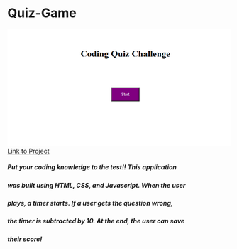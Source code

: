 # Quiz-Game
![Screen-Shot](./assets/img/screenshot-quiz-game.png)
[Link to Project](https://jaredc71.github.io/Quiz-Game/)
##### Put your coding knowledge to the test!! This application
##### was built using HTML, CSS, and Javascript. When the user
##### plays, a timer starts. If a user gets the question wrong,
##### the timer is subtracted by 10. At the end, the user can save
##### their score!